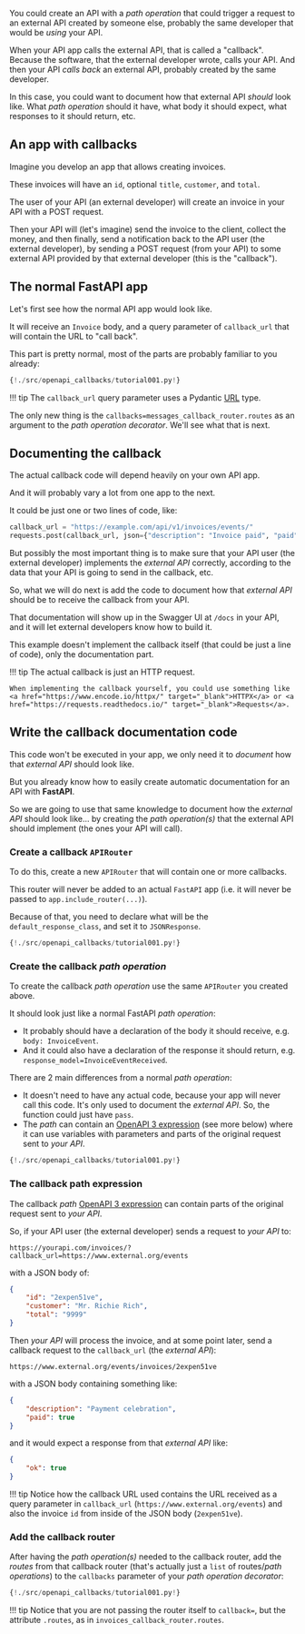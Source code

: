You could create an API with a *path operation* that could trigger a request to an external API created by someone else, probably the same developer that would be *using* your API.

When your API app calls the external API, that is called a "callback". Because the software, that the external developer wrote, calls your API. And then your API *calls back* an external API, probably created by the same developer.

In this case, you could want to document how that external API *should* look like. What *path operation* should it have, what body it should expect, what responses to it should return, etc.

## An app with callbacks

Imagine you develop an app that allows creating invoices.

These invoices will have an `id`, optional `title`, `customer`, and `total`.

The user of your API (an external developer) will create an invoice in your API with a POST request.

Then your API will (let's imagine) send the invoice to the client, collect the money, and then finally, send a notification back to the API user (the external developer), by sending a POST request (from your API) to some external API provided by that external developer (this is the "callback").

## The normal **FastAPI** app

Let's first see how the normal API app would look like.

It will receive an `Invoice` body, and a query parameter of `callback_url` that will contain the URL to "call back".

This part is pretty normal, most of the parts are probably familiar to you already:

```Python hl_lines="8 9 10 11 12  35 36 37 38 39 40 41 42 43 44 45 46 47 48 49 50 51 52 53 54"
{!./src/openapi_callbacks/tutorial001.py!}
```

!!! tip
    The `callback_url` query parameter uses a Pydantic <a href="https://pydantic-docs.helpmanual.io/usage/types/#urls" target="_blank">URL</a> type.

The only new thing is the `callbacks=messages_callback_router.routes` as an argument to the *path operation decorator*. We'll see what that is next.

## Documenting the callback

The actual callback code will depend heavily on your own API app.

And it will probably vary a lot from one app to the next.

It could be just one or two lines of code, like:

```Python
callback_url = "https://example.com/api/v1/invoices/events/"
requests.post(callback_url, json={"description": "Invoice paid", "paid": True})
```

But possibly the most important thing is to make sure that your API user (the external developer) implements the *external API* correctly, according to the data that your API is going to send in the callback, etc.

So, what we will do next is add the code to document how that *external API* should be to receive the callback from your API.

That documentation will show up in the Swagger UI at `/docs` in your API, and it will let external developers know how to build it.

This example doesn't implement the callback itself (that could be just a line of code), only the documentation part.

!!! tip
    The actual callback is just an HTTP request.

    When implementing the callback yourself, you could use something like <a href="https://www.encode.io/httpx/" target="_blank">HTTPX</a> or <a href="https://requests.readthedocs.io/" target="_blank">Requests</a>.

## Write the callback documentation code

This code won't be executed in your app, we only need it to *document* how that *external API* should look like.

But you already know how to easily create automatic documentation for an API with **FastAPI**.

So we are going to use that same knowledge to document how the *external API* should look like... by creating the *path operation(s)* that the external API should implement (the ones your API will call).

### Create a callback `APIRouter`

To do this, create a new `APIRouter` that will contain one or more callbacks.

This router will never be added to an actual `FastAPI` app (i.e. it will never be passed to `app.include_router(...)`).

Because of that, you need to declare what will be the `default_response_class`, and set it to `JSONResponse`.

```Python hl_lines="3 24"
{!./src/openapi_callbacks/tutorial001.py!}
```

### Create the callback *path operation*

To create the callback *path operation* use the same `APIRouter` you created above.

It should look just like a normal FastAPI *path operation*:

* It probably should have a declaration of the body it should receive, e.g. `body: InvoiceEvent`.
* And it could also have a declaration of the response it should return, e.g. `response_model=InvoiceEventReceived`.

There are 2 main differences from a normal *path operation*:

* It doesn't need to have any actual code, because your app will never call this code. It's only used to document the *external API*. So, the function could just have `pass`.
* The *path* can contain an <a href="https://github.com/OAI/OpenAPI-Specification/blob/master/versions/3.0.2.md#key-expression" target="_blank">OpenAPI 3 expression</a> (see more below) where it can use variables with parameters and parts of the original request sent to *your API*.

```Python hl_lines="15 16 17  20 21  27 28 29 30 31 32"
{!./src/openapi_callbacks/tutorial001.py!}
```

### The callback path expression

The callback *path* <a href="https://github.com/OAI/OpenAPI-Specification/blob/master/versions/3.0.2.md#key-expression" target="_blank">OpenAPI 3 expression</a> can contain parts of the original request sent to *your API*.

So, if your API user (the external developer) sends a request to *your API* to:

```
https://yourapi.com/invoices/?callback_url=https://www.external.org/events
```

with a JSON body of:

```JSON
{
    "id": "2expen51ve",
    "customer": "Mr. Richie Rich",
    "total": "9999"
}
```

Then *your API* will process the invoice, and at some point later, send a callback request to the `callback_url` (the *external API*):

```
https://www.external.org/events/invoices/2expen51ve
```

with a JSON body containing something like:

```JSON
{
    "description": "Payment celebration",
    "paid": true
}
```

and it would expect a response from that *external API* like:

```JSON
{
    "ok": true
}
```

!!! tip
    Notice how the callback URL used contains the URL received as a query parameter in `callback_url` (`https://www.external.org/events`) and also the invoice `id` from inside of the JSON body (`2expen51ve`).

### Add the callback router

After having the *path operation(s)* needed to the callback router, add the *routes* from that callback router (that's actually just a `list` of routes/*path operations*) to the `callbacks` parameter of your *path operation decorator*:

```Python hl_lines="35"
{!./src/openapi_callbacks/tutorial001.py!}
```

!!! tip
    Notice that you are not passing the router itself to `callback=`, but the attribute `.routes`, as in `invoices_callback_router.routes`.
